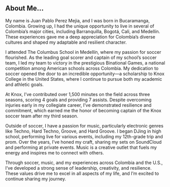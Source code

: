 ---
---
## About Me...

My name is Juan Pablo Perez Mejia, and I was born in Bucaramanga, Colombia. Growing up, I had the unique opportunity to live in several of Colombia’s major cities, including Barranquilla, Bogotá, Cali, and Medellín. These experiences gave me a deep appreciation for Colombia’s diverse cultures and shaped my adaptable and resilient character.

I attended The Columbus School in Medellín, where my passion for soccer flourished. As the leading goal scorer and captain of my school’s soccer team, I led my team to victory in the prestigious Binational Games, a national competition among American schools across Colombia. My dedication to soccer opened the door to an incredible opportunity—a scholarship to Knox College in the United States, where I continue to pursue both my academic and athletic goals.

At Knox, I’ve contributed over 1,500 minutes on the field across three seasons, scoring 4 goals and providing 7 assists. Despite overcoming injuries early in my collegiate career, I’ve demonstrated resilience and commitment, which earned me the honor of becoming captain of the Knox soccer team after my third season.

Outside of soccer, I have a passion for music, particularly electronic genres like Techno, Hard Techno, Groove, and Hard Groove. I began DJing in high school, performing live for various events, including my 12th-grade trip and prom. Over the years, I’ve honed my craft, sharing my sets on SoundCloud and performing at private events. Music is a creative outlet that fuels my energy and inspires me to connect with others.

Through soccer, music, and my experiences across Colombia and the U.S., I’ve developed a strong sense of leadership, creativity, and resilience. These values drive me to excel in all aspects of my life, and I’m excited to continue sharing my journey.

